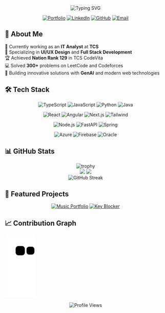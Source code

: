 <div align="center">
  <img src="https://readme-typing-svg.herokuapp.com?font=Fira+Code&duration=2000&pause=10000&color=2C974B&center=true&vCenter=true&multiline=true&width=535&height=100&repeat=false&lines=Hi+👋+I'm+Indranil+Bhattacharya;%E2%AD%90+Full+Stack+Developer+%7C+UI%2FUX+Designer+%E2%AD%90;%F0%9F%9A%80+Building+innovative+web+solutions+%F0%9F%9A%80" alt="Typing SVG" />
</div>

<div align="center">
  
[![Portfolio](https://img.shields.io/badge/Portfolio-indranildev.in-blue?style=for-the-badge&logo=firefox-browser&logoColor=white)](https://indranildev.in)
[![LinkedIn](https://img.shields.io/badge/LinkedIn-Connect-blue?style=for-the-badge&logo=linkedin)](https://www.linkedin.com/in/indranil-bhattacharya/)
[![GitHub](https://img.shields.io/badge/GitHub-Follow-181717?style=for-the-badge&logo=github)](https://github.com/IndranilBhattacharya)
[![Email](https://img.shields.io/badge/Email-Contact-red?style=for-the-badge&logo=gmail)](mailto:indranil.b.professional@gmail.com)
  
</div>

## 💫 About Me

🔭 Currently working as an **IT Analyst** at **TCS**  
🌱 Specializing in **UI/UX Design** and **Full Stack Development**  
🏆 Achieved **Nation Rank 129** in TCS CodeVita  
💻 Solved **300+** problems on LeetCode and Codeforces  
🚀 Building innovative solutions with **GenAI** and modern web technologies

## 🛠️ Tech Stack

<div align="center">

![TypeScript](https://img.shields.io/badge/TypeScript-007ACC?style=for-the-badge&logo=typescript&logoColor=white)
![JavaScript](https://img.shields.io/badge/JavaScript-F7DF1E?style=for-the-badge&logo=javascript&logoColor=black)
![Python](https://img.shields.io/badge/Python-3776AB?style=for-the-badge&logo=python&logoColor=white)
![Java](https://img.shields.io/badge/Java-ED8B00?style=for-the-badge&logo=openjdk&logoColor=white)

![React](https://img.shields.io/badge/React-20232A?style=for-the-badge&logo=react&logoColor=61DAFB)
![Angular](https://img.shields.io/badge/Angular-DD0031?style=for-the-badge&logo=angular&logoColor=white)
![Next.js](https://img.shields.io/badge/Next.js-000000?style=for-the-badge&logo=next.js&logoColor=white)
![Tailwind](https://img.shields.io/badge/Tailwind_CSS-38B2AC?style=for-the-badge&logo=tailwind-css&logoColor=white)

![Node.js](https://img.shields.io/badge/Node.js-43853D?style=for-the-badge&logo=node.js&logoColor=white)
![FastAPI](https://img.shields.io/badge/FastAPI-009688?style=for-the-badge&logo=fastapi&logoColor=white)
![Spring](https://img.shields.io/badge/Spring-6DB33F?style=for-the-badge&logo=spring&logoColor=white)

![Azure](https://img.shields.io/badge/Azure-0089D6?style=for-the-badge&logo=microsoft-azure&logoColor=white)
![Firebase](https://img.shields.io/badge/Firebase-FFCA28?style=for-the-badge&logo=firebase&logoColor=black)
![Oracle](https://img.shields.io/badge/Oracle-F80000?style=for-the-badge&logo=oracle&logoColor=white)

</div>

## 📊 GitHub Stats

<div align="center">
  <img src="https://github-profile-trophy.vercel.app/?username=IndranilBhattacharya&theme=radical&row=1&column=7" alt="trophy" />
</div>

<div align="center">
  <img height="180em" src="https://github-readme-stats.vercel.app/api?username=IndranilBhattacharya&show_icons=true&theme=radical&include_all_commits=true&count_private=true"/>
  <img height="180em" src="https://github-readme-stats.vercel.app/api/top-langs/?username=IndranilBhattacharya&layout=compact&langs_count=7&theme=radical"/>
</div>

<div align="center">
  <img src="https://github-readme-streak-stats.herokuapp.com/?user=IndranilBhattacharya&theme=radical" alt="GitHub Streak" />
</div>

## 🎯 Featured Projects

<div align="center">

[![Music Portfolio](https://github-readme-stats.vercel.app/api/pin/?username=IndranilBhattacharya&repo=music-portfolio&theme=radical)](https://github.com/IndranilBhattacharya/music-portfolio)
[![Key Blocker](https://github-readme-stats.vercel.app/api/pin/?username=IndranilBhattacharya&repo=key-blocker&theme=radical)](https://github.com/IndranilBhattacharya/key-blocker)

</div>

## 📈 Contribution Graph

![Snake animation](https://github.com/IndranilBhattacharya/IndranilBhattacharya/blob/output/github-contribution-grid-snake.svg)

<div align="center">
  <img src="https://komarev.com/ghpvc/?username=IndranilBhattacharya&label=Profile%20views&color=0e75b6&style=flat" alt="Profile Views" />
</div>
